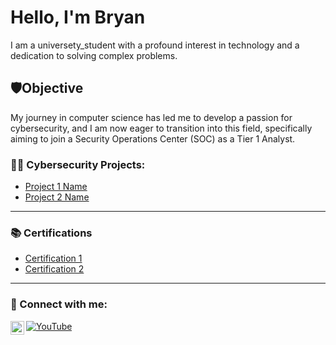 # Hello, I'm Bryan
I am a universety_student with a profound interest in technology and a dedication to solving complex problems.

## 🛡️Objective
My journey in computer science has led me to develop a passion for cybersecurity, and I am now eager to transition into this field, specifically aiming to join a Security Operations Center (SOC) as a Tier 1 Analyst.

###  👨‍💻 Cybersecurity Projects:
- [Project 1 Name](#)  
- [Project 2 Name](#)

---

### 📚 Certifications
- [Certification 1](#)  
- [Certification 2](#)

---

### 🤝 Connect with me:

[![YouTube](https://img.shields.io/badge/YouTube-black?logo=youtube&logoColor=white)](https://youtube.com/yourchannel) 
[<img align="left" alt="JoshMadakor | LinkedIn" width="22px" src="https://cdn.jsdelivr.net/npm/simple-icons@v3/icons/linkedin.svg" />][linkedin]

[linkedin]: www.linkedin.com/in/bryan-hernandez-upegui-05277a210
